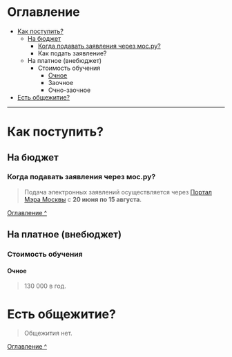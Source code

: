 <a id="index"></a>
# Оглавление
- [Как поступить?](#q1)
  - [На бюджет](#q2)
	  - [Когда подавать заявления через мос.ру?](#q3)
	  - Как подать заявление?
  - На платное (внебюджет)
	  - Стоимость обучения
		  - [Очное](#q6)
		  - Заочное
		  - Очно-заочное
- [Есть общежитие?](#q4)

***

<a id="q1"></a>
# Как поступить?

<a id="q2"></a>
## На бюджет

<a id="q3"></a>
### Когда подавать заявления через мос.ру?
>Подача электронных заявлений осуществляется через [Портал Мэра Москвы](https://www.mos.ru) с **20 июня по 15 августа**.

[Оглавление ^](#index)

## На платное (внебюджет)
### Стоимость обучения

<a id="q6"></a>
#### Очное
>130 000 в год.

<a id="q4"></a>
# Есть общежитие?
>Общежития нет.

[Оглавление ^](#index)

